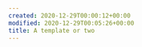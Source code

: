 ```yaml
---
created: 2020-12-29T00:00:12+00:00
modified: 2020-12-29T00:05:26+00:00
title: A template or two
---
```


